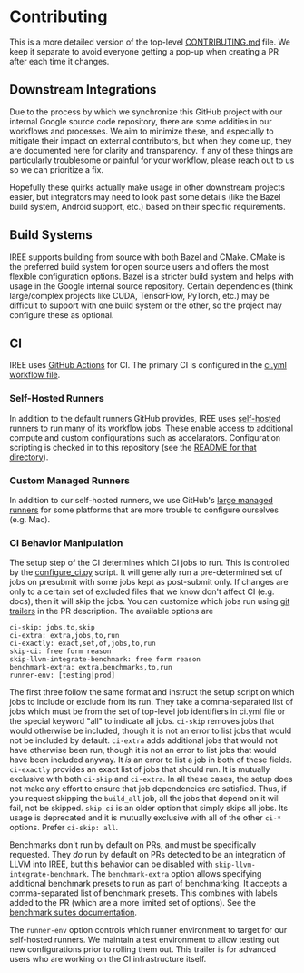 # Contributing

This is a more detailed version of the top-level
[CONTRIBUTING.md](/CONTRIBUTING.md) file. We keep it separate to avoid everyone
getting a pop-up when creating a PR after each time it changes.

## Downstream Integrations

Due to the process by which we synchronize this GitHub project with our internal
Google source code repository, there are some oddities in our workflows and
processes. We aim to minimize these, and especially to mitigate their impact on
external contributors, but when they come up, they are documented here for
clarity and transparency. If any of these things are particularly troublesome or
painful for your workflow, please reach out to us so we can prioritize a fix.

Hopefully these quirks actually make usage in other downstream projects easier,
but integrators may need to look past some details (like the Bazel build system,
Android support, etc.) based on their specific requirements.

## Build Systems

IREE supports building from source with both Bazel and CMake. CMake is the
preferred build system for open source users and offers the most flexible
configuration options. Bazel is a stricter build system and helps with usage in
the Google internal source repository. Certain dependencies (think large/complex
projects like CUDA, TensorFlow, PyTorch, etc.) may be difficult to support with
one build system or the other, so the project may configure these as optional.

## CI

IREE uses [GitHub Actions](https://docs.github.com/en/actions) for CI. The
primary CI is configured in the
[ci.yml workflow file](/.github/workflows/ci.yml).

### Self-Hosted Runners

In addition to the default runners GitHub provides, IREE uses
[self-hosted runners](https://docs.github.com/en/actions/hosting-your-own-runners/managing-self-hosted-runners/about-self-hosted-runners)
to run many of its workflow jobs. These enable access to additional compute and
custom configurations such as accelarators. Configuration scripting is checked
in to this repository (see the
[README for that directory](/build_tools/github_actions/runner/README.md)).

### Custom Managed Runners

In addition to our self-hosted runners, we use GitHub's
[large managed runners](https://docs.github.com/en/actions/using-github-hosted-runners/about-larger-runners)
for some platforms that are more trouble to configure ourselves (e.g. Mac).

### CI Behavior Manipulation

The setup step of the CI determines which CI jobs to run. This is controlled by
the [configure_ci.py](/build_tools/github_actions/configure_ci.py) script. It
will generally run a pre-determined set of jobs on presubmit with some jobs kept
as post-submit only. If changes are only to a certain set of excluded files that
we know don't affect CI (e.g. docs), then it will skip the jobs. You can
customize which jobs run using
[git trailers](https://git-scm.com/docs/git-interpret-trailers) in the PR
description. The available options are

``` text
ci-skip: jobs,to,skip
ci-extra: extra,jobs,to,run
ci-exactly: exact,set,of,jobs,to,run
skip-ci: free form reason
skip-llvm-integrate-benchmark: free form reason
benchmark-extra: extra,benchmarks,to,run
runner-env: [testing|prod]
```

The first three follow the same format and instruct the setup script on which
jobs to include or exclude from its run. They take a comma-separated list of
jobs which must be from the set of top-level job identifiers in ci.yml file or
the special keyword "all" to indicate all jobs. `ci-skip` removes jobs that
would otherwise be included, though it is not an error to list jobs that would
not be included by default. `ci-extra` adds additional jobs that would not have
otherwise been run, though it is not an error to list jobs that would have been
included anyway. It *is* an error to list a job in both of these fields.
`ci-exactly` provides an exact list of jobs that should run. It is mutually
exclusive with both `ci-skip` and `ci-extra`. In all these cases, the setup does
not make any effort to ensure that job dependencies are satisfied. Thus, if you
request skipping the `build_all` job, all the jobs that depend on it will fail,
not be skipped. `skip-ci` is an older option that simply skips all jobs. Its
usage is deprecated and it is mutually exclusive with all of the other `ci-*`
options. Prefer `ci-skip: all`.

Benchmarks don't run by default on PRs, and must be specifically requested. They
*do* run by default on PRs detected to be an integration of LLVM into IREE, but
this behavior can be disabled with `skip-llvm-integrate-benchmark`. The
`benchmark-extra` option allows specifying additional benchmark presets to run
as part of benchmarking. It accepts a comma-separated list of benchmark presets.
This combines with labels added to the PR (which are a more limited set of
options). See the [benchmark suites documentation](./benchmark_suites.md).

The `runner-env` option controls which runner environment to target for our
self-hosted runners. We maintain a test environment to allow testing out new
configurations prior to rolling them out. This trailer is for advanced users who
are working on the CI infrastructure itself.
